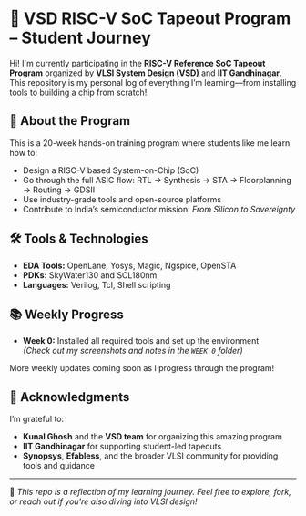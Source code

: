 # 🧠 VSD RISC-V SoC Tapeout Program – Student Journey

Hi! I'm currently participating in the **RISC-V Reference SoC Tapeout Program** organized by **VLSI System Design (VSD)** and **IIT Gandhinagar**. This repository is my personal log of everything I’m learning—from installing tools to building a chip from scratch!

## 🎯 About the Program
This is a 20-week hands-on training program where students like me learn how to:
- Design a RISC-V based System-on-Chip (SoC)
- Go through the full ASIC flow: RTL → Synthesis → STA → Floorplanning → Routing → GDSII
- Use industry-grade tools and open-source platforms
- Contribute to India’s semiconductor mission: *From Silicon to Sovereignty*

## 🛠️ Tools & Technologies
- **EDA Tools:** OpenLane, Yosys, Magic, Ngspice, OpenSTA
- **PDKs:** SkyWater130 and SCL180nm
- **Languages:** Verilog, Tcl, Shell scripting

## 📚 Weekly Progress
- **Week 0:** Installed all required tools and set up the environment  
  *(Check out my screenshots and notes in the `WEEK 0` folder)*

More weekly updates coming soon as I progress through the program!

## 🙌 Acknowledgments
I’m grateful to:
- **Kunal Ghosh** and the **VSD team** for organizing this amazing program
- **IIT Gandhinagar** for supporting student-led tapeouts
- **Synopsys**, **Efabless**, and the broader VLSI community for providing tools and guidance

---

📌 *This repo is a reflection of my learning journey. Feel free to explore, fork, or reach out if you're also diving into VLSI design!*
